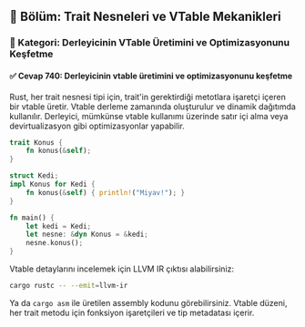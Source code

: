 ## 📘 Bölüm: Trait Nesneleri ve VTable Mekanikleri
### 🔹 Kategori: Derleyicinin VTable Üretimini ve Optimizasyonunu Keşfetme
#### ✅ Cevap 740: Derleyicinin vtable üretimini ve optimizasyonunu keşfetme

Rust, her trait nesnesi tipi için, trait'in gerektirdiği metotlara işaretçi içeren bir vtable üretir. Vtable derleme zamanında oluşturulur ve dinamik dağıtımda kullanılır. Derleyici, mümkünse vtable kullanımı üzerinde satır içi alma veya devirtualizasyon gibi optimizasyonlar yapabilir.

```rust
trait Konus {
    fn konus(&self);
}

struct Kedi;
impl Konus for Kedi {
    fn konus(&self) { println!("Miyav!"); }
}

fn main() {
    let kedi = Kedi;
    let nesne: &dyn Konus = &kedi;
    nesne.konus();
}
```

Vtable detaylarını incelemek için LLVM IR çıktısı alabilirsiniz:

```sh
cargo rustc -- --emit=llvm-ir
```

Ya da `cargo asm` ile üretilen assembly kodunu görebilirsiniz. Vtable düzeni, her trait metodu için fonksiyon işaretçileri ve tip metadatası içerir.
